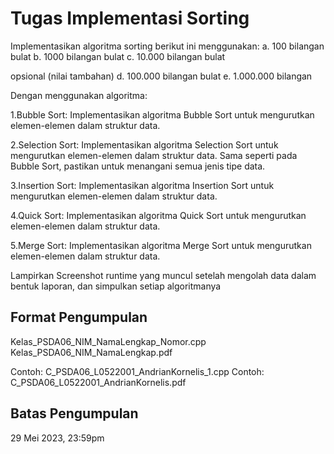 # Tugas Implementasi Sorting

Implementasikan algoritma sorting berikut ini menggunakan:
a. 100 bilangan bulat 
b. 1000 bilangan bulat 
c. 10.000 bilangan bulat

opsional (nilai tambahan)
d. 100.000 bilangan bulat 
e. 1.000.000 bilangan 

Dengan menggunakan algoritma:

1.Bubble Sort: Implementasikan algoritma Bubble Sort untuk mengurutkan elemen-elemen dalam struktur data.

2.Selection Sort: Implementasikan algoritma Selection Sort untuk mengurutkan elemen-elemen dalam struktur data. Sama seperti pada Bubble Sort, pastikan untuk menangani semua jenis tipe data.

3.Insertion Sort: Implementasikan algoritma Insertion Sort untuk mengurutkan elemen-elemen dalam struktur data. 

4.Quick Sort: Implementasikan algoritma Quick Sort untuk mengurutkan elemen-elemen dalam struktur data.

5.Merge Sort: Implementasikan algoritma Merge Sort untuk mengurutkan elemen-elemen dalam struktur data. 

Lampirkan Screenshot runtime yang muncul setelah mengolah data dalam bentuk laporan, dan simpulkan setiap algoritmanya

## Format Pengumpulan
Kelas_PSDA06_NIM_NamaLengkap_Nomor.cpp
Kelas_PSDA06_NIM_NamaLengkap.pdf

Contoh: C_PSDA06_L0522001_AndrianKornelis_1.cpp
Contoh: C_PSDA06_L0522001_AndrianKornelis.pdf

## Batas Pengumpulan
29 Mei 2023, 23:59pm
